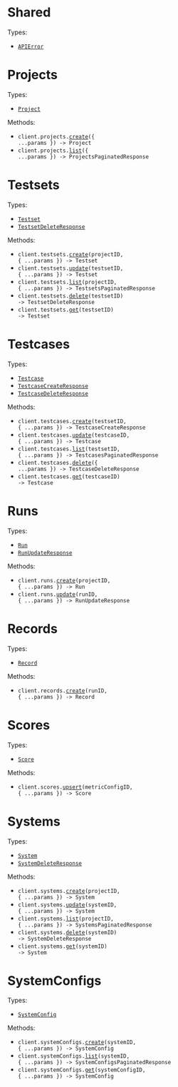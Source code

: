 # Shared

Types:

- <code><a href="./src/resources/shared.ts">APIError</a></code>

# Projects

Types:

- <code><a href="./src/resources/projects.ts">Project</a></code>

Methods:

- <code title="post /projects">client.projects.<a href="./src/resources/projects.ts">create</a>({ ...params }) -> Project</code>
- <code title="get /projects">client.projects.<a href="./src/resources/projects.ts">list</a>({ ...params }) -> ProjectsPaginatedResponse</code>

# Testsets

Types:

- <code><a href="./src/resources/testsets.ts">Testset</a></code>
- <code><a href="./src/resources/testsets.ts">TestsetDeleteResponse</a></code>

Methods:

- <code title="post /projects/{projectId}/testsets">client.testsets.<a href="./src/resources/testsets.ts">create</a>(projectID, { ...params }) -> Testset</code>
- <code title="patch /testsets/{testsetId}">client.testsets.<a href="./src/resources/testsets.ts">update</a>(testsetID, { ...params }) -> Testset</code>
- <code title="get /projects/{projectId}/testsets">client.testsets.<a href="./src/resources/testsets.ts">list</a>(projectID, { ...params }) -> TestsetsPaginatedResponse</code>
- <code title="delete /testsets/{testsetId}">client.testsets.<a href="./src/resources/testsets.ts">delete</a>(testsetID) -> TestsetDeleteResponse</code>
- <code title="get /testsets/{testsetId}">client.testsets.<a href="./src/resources/testsets.ts">get</a>(testsetID) -> Testset</code>

# Testcases

Types:

- <code><a href="./src/resources/testcases.ts">Testcase</a></code>
- <code><a href="./src/resources/testcases.ts">TestcaseCreateResponse</a></code>
- <code><a href="./src/resources/testcases.ts">TestcaseDeleteResponse</a></code>

Methods:

- <code title="post /testsets/{testsetId}/testcases">client.testcases.<a href="./src/resources/testcases.ts">create</a>(testsetID, { ...params }) -> TestcaseCreateResponse</code>
- <code title="put /testcases/{testcaseId}">client.testcases.<a href="./src/resources/testcases.ts">update</a>(testcaseID, { ...params }) -> Testcase</code>
- <code title="get /testsets/{testsetId}/testcases">client.testcases.<a href="./src/resources/testcases.ts">list</a>(testsetID, { ...params }) -> TestcasesPaginatedResponse</code>
- <code title="post /testcases/bulk-delete">client.testcases.<a href="./src/resources/testcases.ts">delete</a>({ ...params }) -> TestcaseDeleteResponse</code>
- <code title="get /testcases/{testcaseId}">client.testcases.<a href="./src/resources/testcases.ts">get</a>(testcaseID) -> Testcase</code>

# Runs

Types:

- <code><a href="./src/resources/runs.ts">Run</a></code>
- <code><a href="./src/resources/runs.ts">RunUpdateResponse</a></code>

Methods:

- <code title="post /projects/{projectId}/runs">client.runs.<a href="./src/resources/runs.ts">create</a>(projectID, { ...params }) -> Run</code>
- <code title="patch /runs/{runId}">client.runs.<a href="./src/resources/runs.ts">update</a>(runID, { ...params }) -> RunUpdateResponse</code>

# Records

Types:

- <code><a href="./src/resources/records.ts">Record</a></code>

Methods:

- <code title="post /runs/{runId}/records">client.records.<a href="./src/resources/records.ts">create</a>(runID, { ...params }) -> Record</code>

# Scores

Types:

- <code><a href="./src/resources/scores.ts">Score</a></code>

Methods:

- <code title="put /records/{recordId}/scores/{metricConfigId}">client.scores.<a href="./src/resources/scores.ts">upsert</a>(metricConfigID, { ...params }) -> Score</code>

# Systems

Types:

- <code><a href="./src/resources/systems.ts">System</a></code>
- <code><a href="./src/resources/systems.ts">SystemDeleteResponse</a></code>

Methods:

- <code title="post /projects/{projectId}/systems">client.systems.<a href="./src/resources/systems.ts">create</a>(projectID, { ...params }) -> System</code>
- <code title="patch /systems/{systemId}">client.systems.<a href="./src/resources/systems.ts">update</a>(systemID, { ...params }) -> System</code>
- <code title="get /projects/{projectId}/systems">client.systems.<a href="./src/resources/systems.ts">list</a>(projectID, { ...params }) -> SystemsPaginatedResponse</code>
- <code title="delete /systems/{systemId}">client.systems.<a href="./src/resources/systems.ts">delete</a>(systemID) -> SystemDeleteResponse</code>
- <code title="get /systems/{systemId}">client.systems.<a href="./src/resources/systems.ts">get</a>(systemID) -> System</code>

# SystemConfigs

Types:

- <code><a href="./src/resources/system-configs.ts">SystemConfig</a></code>

Methods:

- <code title="post /systems/{systemId}/configs">client.systemConfigs.<a href="./src/resources/system-configs.ts">create</a>(systemID, { ...params }) -> SystemConfig</code>
- <code title="get /systems/{systemId}/configs">client.systemConfigs.<a href="./src/resources/system-configs.ts">list</a>(systemID, { ...params }) -> SystemConfigsPaginatedResponse</code>
- <code title="get /systems/{systemId}/configs/{systemConfigId}">client.systemConfigs.<a href="./src/resources/system-configs.ts">get</a>(systemConfigID, { ...params }) -> SystemConfig</code>
